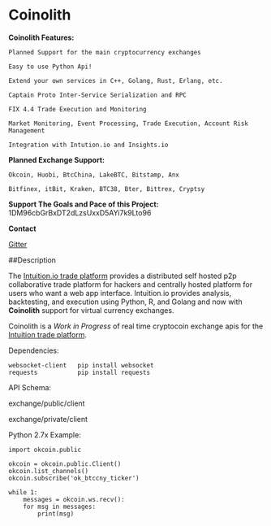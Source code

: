 <head>
<meta name="google-translate-customization" content="f31da71bc0931632-6ef0cdc90c75472e-g1b3e94b8cfb8c5f4-13"></meta>
</head>

Coinolith
=========
<div id="google_translate_element"></div><script type="text/javascript">
function googleTranslateElementInit() {
  new google.translate.TranslateElement({pageLanguage: 'en', layout: google.translate.TranslateElement.FloatPosition.TOP_LEFT}, 'google_translate_element');
}
</script><script type="text/javascript" src="//translate.google.com/translate_a/element.js?cb=googleTranslateElementInit"></script>


**Coinolith Features:**

    Planned Support for the main cryptocurrency exchanges

    Easy to use Python Api!

    Extend your own services in C++, Golang, Rust, Erlang, etc.

    Captain Proto Inter-Service Serialization and RPC

    FIX 4.4 Trade Execution and Monitoring
    
    Market Monitoring, Event Processing, Trade Execution, Account Risk Management
    
    Integration with Intution.io and Insights.io


**Planned Exchange Support:**
    
    Okcoin, Huobi, BtcChina, LakeBTC, Bitstamp, Anx

    Bitfinex, itBit, Kraken, BTC38, Bter, Bittrex, Cryptsy

**Support The Goals and Pace of this Project:**
    1DM96cbGrBxDT2dLzsUxxD5AYi7k9Lto96
    

**Contact**

   [Gitter](https://gitter.im/BitTrade)
 



##Description

The [Intuition.io trade platform](https://github.com/intuition-io) provides a distributed self hosted p2p collaborative trade platform for hackers and centrally hosted platform for users who want a web app interface.   Intuition.io provides analysis, backtesting, and execution using Python, R, and Golang and now  with **Coinolith** support for virtual currency exchanges.

Coinolith is a *Work in Progress* of real time cryptocoin exchange apis for the [Intuition trade platform](https://github.com/intuition-io).


Dependencies:
   
    websocket-client   pip install websocket
    requests           pip install requests


API Schema:

   exchange/public/client

   exchange/private/client



Python 2.7x Example:

    import okcoin.public

    okcoin = okcoin.public.Client()
    okcoin.list_channels()
    okcoin.subscribe('ok_btccny_ticker')

    while 1:
        messages = okcoin.ws.recv():
        for msg in messages:
            print(msg)
        



    

